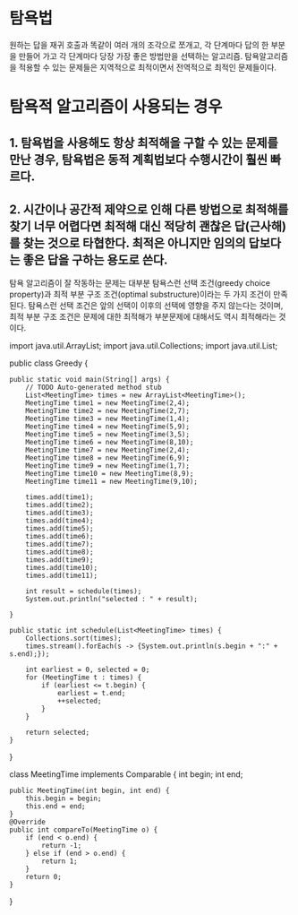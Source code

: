 # 탐욕법 
원하는 답을 재귀 호출과 똑같이 여러 개의 조각으로 쪼개고, 각 단계마다 답의 한 부분을 만들어 가고 각 단계마다 당장 가장 좋은 방법만을 선택하는 알고리즘. 
탐욕알고리즘을 적용할 수 있는 문제들은 지역적으로 최적이면서 전역적으로 최적인 문제들이다. 

# 탐욕적 알고리즘이 사용되는 경우 
## 1. 탐욕법을 사용해도 항상 최적해을 구할 수 있는 문제를 만난 경우, 탐욕법은 동적 계획법보다 수행시간이 훨씬 빠르다. 
## 2. 시간이나 공간적 제약으로 인해 다른 방법으로 최적해를 찾기 너무 어렵다면 최적해 대신 적당히 괜찮은 답(근사해)를 찾는 것으로 타협한다. 최적은 아니지만 임의의 답보다는 좋은 답을 구하는 용도로 쓴다. 

탐욕 알고리즘이 잘 작동하는 문제는 대부분 탐욕스런 선택 조건(greedy choice property)과 최적 부분 구조 조건(optimal substructure)이라는 두 가지 조건이 만족된다. 탐욕스런 선택 조건은 앞의 선택이 이후의 선택에 영향을 주지 않는다는 것이며, 최적 부분 구조 조건은 문제에 대한 최적해가 부분문제에 대해서도 역시 최적해라는 것이다. 

import java.util.ArrayList;
import java.util.Collections;
import java.util.List;

public class Greedy {

	public static void main(String[] args) {
		// TODO Auto-generated method stub
		List<MeetingTime> times = new ArrayList<MeetingTime>();
		MeetingTime time1 = new MeetingTime(2,4);
		MeetingTime time2 = new MeetingTime(2,7);
		MeetingTime time3 = new MeetingTime(1,4);
		MeetingTime time4 = new MeetingTime(5,9);
		MeetingTime time5 = new MeetingTime(3,5);
		MeetingTime time6 = new MeetingTime(8,10);
		MeetingTime time7 = new MeetingTime(2,4);
		MeetingTime time8 = new MeetingTime(6,9);
		MeetingTime time9 = new MeetingTime(1,7);
		MeetingTime time10 = new MeetingTime(8,9);
		MeetingTime time11 = new MeetingTime(9,10);
		
		times.add(time1);
		times.add(time2);
		times.add(time3);
		times.add(time4);
		times.add(time5);
		times.add(time6);
		times.add(time7);
		times.add(time8);
		times.add(time9);
		times.add(time10);
		times.add(time11);
		
		int result = schedule(times);
		System.out.println("selected : " + result);

	}

	public static int schedule(List<MeetingTime> times) {
		Collections.sort(times);
		times.stream().forEach(s -> {System.out.println(s.begin + ":" + s.end);});
		
		int earliest = 0, selected = 0;
		for (MeetingTime t : times) {
			if (earliest <= t.begin) {
				earliest = t.end;
				++selected;
			}
		}
		
		return selected;
	}
	
}

class MeetingTime implements Comparable<MeetingTime> {
	int begin;
	int end;
	
	public MeetingTime(int begin, int end) {
		this.begin = begin;
		this.end = end;
	}
	@Override
	public int compareTo(MeetingTime o) {
		if (end < o.end) {
			return -1;
		} else if (end > o.end) {
			return 1;
		}
		return 0;
	}
}
